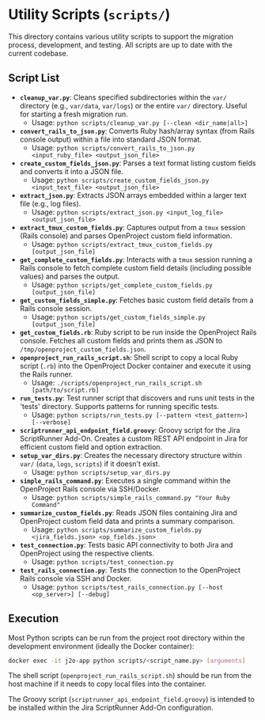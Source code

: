 # Utility Scripts (`scripts/`)

This directory contains various utility scripts to support the migration process, development, and testing. All scripts are up to date with the current codebase.

## Script List

*   **`cleanup_var.py`**: Cleans specified subdirectories within the `var/` directory (e.g., `var/data`, `var/logs`) or the entire `var/` directory. Useful for starting a fresh migration run.
    *   Usage: `python scripts/cleanup_var.py [--clean <dir_name|all>]`
*   **`convert_rails_to_json.py`**: Converts Ruby hash/array syntax (from Rails console output) within a file into standard JSON format.
    *   Usage: `python scripts/convert_rails_to_json.py <input_ruby_file> <output_json_file>`
*   **`create_custom_fields_json.py`**: Parses a text format listing custom fields and converts it into a JSON file.
    *   Usage: `python scripts/create_custom_fields_json.py <input_text_file> <output_json_file>`
*   **`extract_json.py`**: Extracts JSON arrays embedded within a larger text file (e.g., log files).
    *   Usage: `python scripts/extract_json.py <input_log_file> <output_json_file>`
*   **`extract_tmux_custom_fields.py`**: Captures output from a `tmux` session (Rails console) and parses OpenProject custom field information.
    *   Usage: `python scripts/extract_tmux_custom_fields.py [output_json_file]`
*   **`get_complete_custom_fields.py`**: Interacts with a `tmux` session running a Rails console to fetch complete custom field details (including possible values) and parses the output.
    *   Usage: `python scripts/get_complete_custom_fields.py [output_json_file]`
*   **`get_custom_fields_simple.py`**: Fetches basic custom field details from a Rails console session.
    *   Usage: `python scripts/get_custom_fields_simple.py [output_json_file]`
*   **`get_custom_fields.rb`**: Ruby script to be run inside the OpenProject Rails console. Fetches all custom fields and prints them as JSON to `/tmp/openproject_custom_fields.json`.
*   **`openproject_run_rails_script.sh`**: Shell script to copy a local Ruby script (`.rb`) into the OpenProject Docker container and execute it using the Rails runner.
    *   Usage: `./scripts/openproject_run_rails_script.sh [path/to/script.rb]`
*   **`run_tests.py`**: Test runner script that discovers and runs unit tests in the 'tests' directory. Supports patterns for running specific tests.
    *   Usage: `python scripts/run_tests.py [--pattern <test_pattern>] [--verbose]`
*   **`scriptrunner_api_endpoint_field.groovy`**: Groovy script for the Jira ScriptRunner Add-On. Creates a custom REST API endpoint in Jira for efficient custom field and option extraction.
*   **`setup_var_dirs.py`**: Creates the necessary directory structure within `var/` (`data`, `logs`, `scripts`) if it doesn't exist.
    *   Usage: `python scripts/setup_var_dirs.py`
*   **`simple_rails_command.py`**: Executes a single command within the OpenProject Rails console via SSH/Docker.
    *   Usage: `python scripts/simple_rails_command.py "Your Ruby Command"`
*   **`summarize_custom_fields.py`**: Reads JSON files containing Jira and OpenProject custom field data and prints a summary comparison.
    *   Usage: `python scripts/summarize_custom_fields.py <jira_fields.json> <op_fields.json>`
*   **`test_connection.py`**: Tests basic API connectivity to both Jira and OpenProject using the respective clients.
    *   Usage: `python scripts/test_connection.py`
*   **`test_rails_connection.py`**: Tests the connection to the OpenProject Rails console via SSH and Docker.
    *   Usage: `python scripts/test_rails_connection.py [--host <op_server>] [--debug]`

## Execution

Most Python scripts can be run from the project root directory within the development environment (ideally the Docker container):

```bash
docker exec -it j2o-app python scripts/<script_name.py> [arguments]
```

The shell script (`openproject_run_rails_script.sh`) should be run from the host machine if it needs to copy local files into the container.

The Groovy script (`scriptrunner_api_endpoint_field.groovy`) is intended to be installed within the Jira ScriptRunner Add-On configuration.

